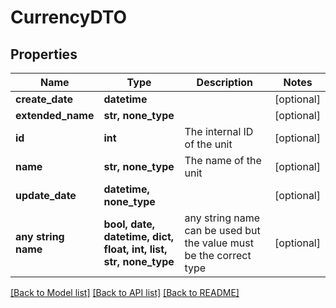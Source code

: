 # CurrencyDTO


## Properties
Name | Type | Description | Notes
------------ | ------------- | ------------- | -------------
**create_date** | **datetime** |  | [optional] 
**extended_name** | **str, none_type** |  | [optional] 
**id** | **int** | The internal ID of the unit | [optional] 
**name** | **str, none_type** | The name of the unit | [optional] 
**update_date** | **datetime, none_type** |  | [optional] 
**any string name** | **bool, date, datetime, dict, float, int, list, str, none_type** | any string name can be used but the value must be the correct type | [optional]

[[Back to Model list]](../README.md#documentation-for-models) [[Back to API list]](../README.md#documentation-for-api-endpoints) [[Back to README]](../README.md)


